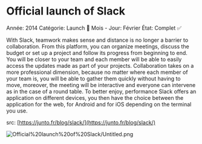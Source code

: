 # Official launch of Slack

Année: 2014
Catégorie: Launch 🚀
Mois - Jour: Février
État: Complet ✅

With Slack, teamwork makes sense and distance is no longer a barrier to collaboration.
From this platform, you can organize meetings, discuss the budget or set up a project and follow its progress from beginning to end.
You will be closer to your team and each member will be able to easily access the updates made as part of your projects.
Collaboration takes on a more professional dimension, because no matter where each member of your team is, you will be able to gather them quickly without having to move, moreover, the meeting will be interactive and everyone can intervene as in the case of a round table.
To better enjoy, performance Slack offers an application on different devices, you then have the choice between the application for the web, for Android and for iOS depending on the terminal you use.

src: [https://junto.fr/blog/slack/](https://junto.fr/blog/slack/)

![Official%20launch%20of%20Slack/Untitled.png](Official%20launch%20of%20Slack/Untitled.png)
